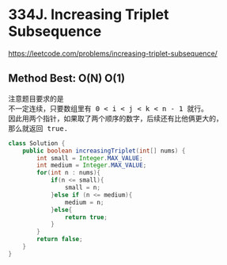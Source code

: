 # 334J. Increasing Triplet Subsequence

https://leetcode.com/problems/increasing-triplet-subsequence/

## Method Best: O(N) O(1)
<pre>
注意题目要求的是
不一定连续，只要数组里有 0 < i < j < k < n - 1 就行。
因此用两个指针，如果取了两个顺序的数字，后续还有比他俩更大的，
那么就返回 true.
</pre>
```Java
class Solution {
    public boolean increasingTriplet(int[] nums) {
        int small = Integer.MAX_VALUE;
        int medium = Integer.MAX_VALUE;
        for(int n : nums){
            if(n <= small){
                small = n;
            }else if (n <= medium){
                medium = n;
            }else{
                return true;
            }
        }
        return false;
    }
}
```
